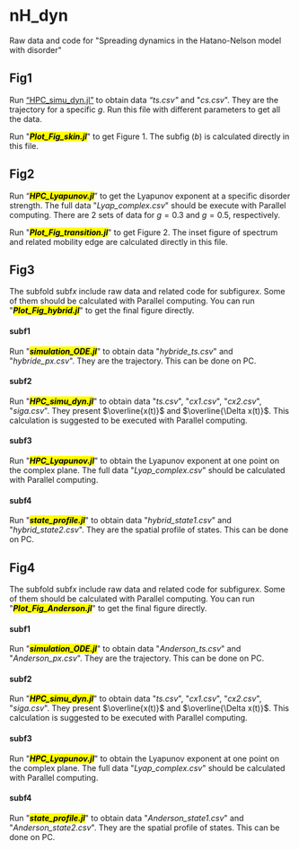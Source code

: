 # nH_dyn
Raw data and code for "Spreading dynamics in the Hatano-Nelson model with disorder"

## Fig1
Run [“HPC_simu_dyn.jl”](https://github.com/collectorhamster/nH_dyn/blob/main/Fig1_code/HPC_simu_dyn.jl) to obtain data *“ts.csv"* and "*cs.csv*". They are the trajectory for a specific $g$. Run this file with different parameters to get all the data.

Run "<mark>***Plot_Fig_skin.jl***</mark>" to get Figure 1. The subfig $(b)$ is calculated directly in this file.

## Fig2
Run “<mark>***HPC_Lyapunov.jl***</mark>” to get the Lyapunov exponent at a specific disorder strength. The full data "*Lyap_complex.csv*" should be execute with Parallel computing. There are 2 sets of data for $g=0.3$ and $g=0.5$, respectively.

Run "<mark>***Plot_Fig_transition.jl***</mark>" to get Figure 2. The inset figure of spectrum and related mobility edge are calculated directly in this file.


## Fig3
The subfold subf*x* include raw data and related code for subfigure*x*. Some of them should be calculated with Parallel computing. You can run "<mark>***Plot_Fig_hybrid.jl***</mark>" to get the final figure directly.

#### subf1
Run "<mark>***simulation_ODE.jl***</mark>" to obtain data "*hybride_ts.csv*" and "*hybride_px.csv*". They are the trajectory. This can be done on PC.
#### subf2
Run "<mark>***HPC_simu_dyn.jl***</mark>" to obtain data "*ts.csv*", "*cx1.csv*", "*cx2.csv*", "*siga.csv*". They present $\overline{x(t)}$ and $\overline{\Delta x(t)}$. This calculation is suggested to be executed with Parallel computing.
#### subf3
Run "<mark>***HPC_Lyapunov.jl***</mark>" to obtain the Lyapunov exponent at one point on the complex plane. The full data "*Lyap_complex.csv*" should be calculated with Parallel computing.
#### subf4
Run "<mark>***state_profile.jl***</mark>" to obtain data "*hybrid_state1.csv*" and "*hybrid_state2.csv*". They are the spatial profile of states. This can be done on PC.

## Fig4
The subfold subf*x* include raw data and related code for subfigure*x*. Some of them should be calculated with Parallel computing. You can run "<mark>***Plot_Fig_Anderson.jl***</mark>" to get the final figure directly.

#### subf1
Run "<mark>***simulation_ODE.jl***</mark>" to obtain data "*Anderson_ts.csv*" and "*Anderson_px.csv*". They are the trajectory. This can be done on PC.
#### subf2
Run "<mark>***HPC_simu_dyn.jl***</mark>" to obtain data "*ts.csv*", "*cx1.csv*", "*cx2.csv*", "*siga.csv*". They present $\overline{x(t)}$ and $\overline{\Delta x(t)}$. This calculation is suggested to be executed with Parallel computing.
#### subf3
Run "<mark>***HPC_Lyapunov.jl***</mark>" to obtain the Lyapunov exponent at one point on the complex plane. The full data "*Lyap_complex.csv*" should be calculated with Parallel computing.
#### subf4
Run "<mark>***state_profile.jl***</mark>" to obtain data "*Anderson_state1.csv*" and "*Anderson_state2.csv*". They are the spatial profile of states. This can be done on PC.
